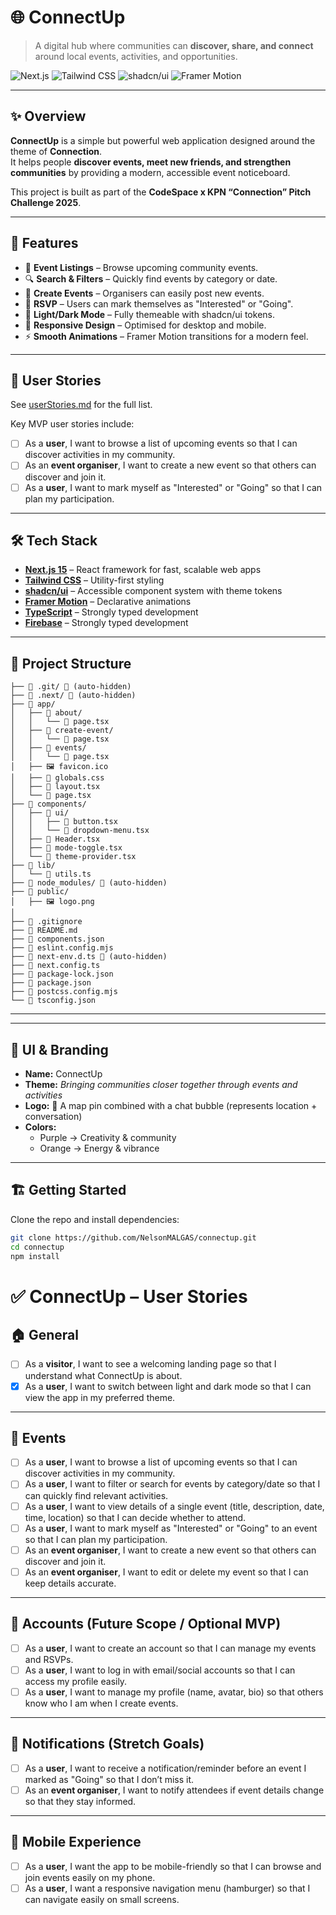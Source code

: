 # 🌐 ConnectUp

> A digital hub where communities can **discover, share, and connect** around local events, activities, and opportunities.

![Next.js](https://img.shields.io/badge/Next.js-15-black?logo=next.js)
![Tailwind CSS](https://img.shields.io/badge/TailwindCSS-3.4-06B6D4?logo=tailwindcss)
![shadcn/ui](https://img.shields.io/badge/shadcn/ui-Components-000000?logo=radix-ui)
![Framer Motion](https://img.shields.io/badge/FramerMotion-Animations-ff69b4?logo=framer)

---

## ✨ Overview

**ConnectUp** is a simple but powerful web application designed around the theme of **Connection**.  
It helps people **discover events, meet new friends, and strengthen communities** by providing a modern, accessible event noticeboard.

This project is built as part of the **CodeSpace x KPN “Connection” Pitch Challenge 2025**.

---

## 🚀 Features

- 📌 **Event Listings** – Browse upcoming community events.  
- 🔍 **Search & Filters** – Quickly find events by category or date.  
- 📝 **Create Events** – Organisers can easily post new events.  
- 🙋 **RSVP** – Users can mark themselves as "Interested" or "Going".  
- 🌙 **Light/Dark Mode** – Fully themeable with shadcn/ui tokens.  
- 📱 **Responsive Design** – Optimised for desktop and mobile.  
- ⚡ **Smooth Animations** – Framer Motion transitions for a modern feel.  

---

## 📖 User Stories

See [userStories.md](./userStories.md) for the full list.  

Key MVP user stories include:

- [ ] As a **user**, I want to browse a list of upcoming events so that I can discover activities in my community.  
- [ ] As an **event organiser**, I want to create a new event so that others can discover and join it.  
- [ ] As a **user**, I want to mark myself as "Interested" or "Going" so that I can plan my participation.  

---

## 🛠️ Tech Stack

- **[Next.js 15](https://nextjs.org/)** – React framework for fast, scalable web apps  
- **[Tailwind CSS](https://tailwindcss.com/)** – Utility-first styling  
- **[shadcn/ui](https://ui.shadcn.com/)** – Accessible component system with theme tokens  
- **[Framer Motion](https://www.framer.com/motion/)** – Declarative animations  
- **[TypeScript](https://www.typescriptlang.org/)** – Strongly typed development  
- **[Firebase](https://www.firebase-console/)** – Strongly typed development  

---

## 📂 Project Structure


```
├── 📁 .git/ 🚫 (auto-hidden)
├── 📁 .next/ 🚫 (auto-hidden)
├── 📁 app/
│   ├── 📁 about/
│   │   └── 📄 page.tsx
│   ├── 📁 create-event/
│   │   └── 📄 page.tsx
│   ├── 📁 events/
│   │   └── 📄 page.tsx
│   ├── 🖼️ favicon.ico
│   ├── 🎨 globals.css
│   ├── 📄 layout.tsx
│   └── 📄 page.tsx
├── 📁 components/
│   ├── 📁 ui/
│   │   ├── 📄 button.tsx
│   │   └── 📄 dropdown-menu.tsx
│   ├── 📄 Header.tsx
│   ├── 📄 mode-toggle.tsx
│   └── 📄 theme-provider.tsx
├── 📁 lib/
│   └── 📄 utils.ts
├── 📁 node_modules/ 🚫 (auto-hidden)
├── 📁 public/
│   ├── 🖼️ logo.png
│  
├── 🚫 .gitignore
├── 📖 README.md
├── 📄 components.json
├── 📄 eslint.config.mjs
├── 📄 next-env.d.ts 🚫 (auto-hidden)
├── 📄 next.config.ts
├── 📄 package-lock.json
├── 📄 package.json
├── 📄 postcss.config.mjs
└── 📄 tsconfig.json
```

---


---

## 🎨 UI & Branding

- **Name:** ConnectUp  
- **Theme:** *Bringing communities closer together through events and activities*  
- **Logo:** 📍 A map pin combined with a chat bubble (represents location + conversation)  
- **Colors:**  
  - Purple → Creativity & community  
  - Orange → Energy & vibrance  

---

## 🏗️ Getting Started

Clone the repo and install dependencies:

```bash
git clone https://github.com/NelsonMALGAS/connectup.git
cd connectup
npm install
```


# ✅ ConnectUp – User Stories

## 🏠 General
- [ ] As a **visitor**, I want to see a welcoming landing page so that I understand what ConnectUp is about.
- [x] As a **user**, I want to switch between light and dark mode so that I can view the app in my preferred theme.

---

## 📅 Events
- [ ] As a **user**, I want to browse a list of upcoming events so that I can discover activities in my community.
- [ ] As a **user**, I want to filter or search for events by category/date so that I can quickly find relevant activities.
- [ ] As a **user**, I want to view details of a single event (title, description, date, time, location) so that I can decide whether to attend.
- [ ] As a **user**, I want to mark myself as "Interested" or "Going" to an event so that I can plan my participation.
- [ ] As an **event organiser**, I want to create a new event so that others can discover and join it.
- [ ] As an **event organiser**, I want to edit or delete my event so that I can keep details accurate.

---

## 👤 Accounts (Future Scope / Optional MVP)
- [ ] As a **user**, I want to create an account so that I can manage my events and RSVPs.
- [ ] As a **user**, I want to log in with email/social accounts so that I can access my profile easily.
- [ ] As a **user**, I want to manage my profile (name, avatar, bio) so that others know who I am when I create events.

---

## 🔔 Notifications (Stretch Goals)
- [ ] As a **user**, I want to receive a notification/reminder before an event I marked as "Going" so that I don’t miss it.
- [ ] As an **event organiser**, I want to notify attendees if event details change so that they stay informed.

---

## 📱 Mobile Experience
- [ ] As a **user**, I want the app to be mobile-friendly so that I can browse and join events easily on my phone.
- [ ] As a **user**, I want a responsive navigation menu (hamburger) so that I can navigate easily on small screens.
